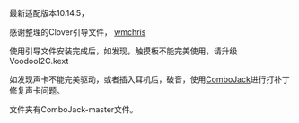 最新适配版本10.14.5，

感谢整理的Clover引导文件，  [wmchris](https://github.com/wmchris/DellXPS15-9550-OSX)

使用引导文件安装完成后，如发现，触摸板不能完美使用，请升级VoodooI2C.kext

如发现声卡不能完美驱动，或者插入耳机后，破音，使用[ComboJack](https://github.com/hackintosh-stuff/ComboJack)进行打补丁修复声卡问题。

文件夹有ComboJack-master文件。
